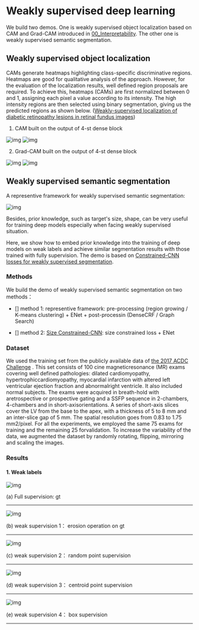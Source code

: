 # Weakly supervised deep learning 

We build two demos. One is weakly supervised object localization based on CAM and Grad-CAM introduced in [00_Interpretability](../00_Interpretability). The other one is weakly supervised semantic segmentation.


## Weakly supervised object localization
CAMs generate heatmaps highlighting class-specific discriminative regions. Heatmaps are good for qualitative analysis of the approach. However, for the evaluation of the localization results, well defined region proposals are required. To achieve this, heatmaps (CAMs) are first normalized between 0 and 1, assigning each pixel a value according to its intensity. The high intensity regions are then selected using binary segmentation, giving us the predicted regions as shown below. ([Weakly-supervised localization of diabetic retinopathy lesions in retinal fundus images](https://arxiv.org/abs/1706.09634))


1. CAM built on the output of 4-st dense block

![img](./images/image2_cam.png)
![img](./images/image2_cam_p.png)

2. Grad-CAM built on the output of 4-st dense block

![img](./images/image2_grad_cam3.png)
![img](./images/image2_grad_cam3_p.png)


## Weakly supervised semantic segmentation

A representive framework for weakly supervised semantic segmentation:

![img](./images/Figure_framework.png)

Besides, prior knowledge, such as target's size, shape, can be very useful for training deep models especially when facing weakly supervised situation. 

Here, we show how to embed prior knowledge into the training of deep models on weak labels and achieve similar segmentation results with those trained with fully supervision. The demo is based on [Constrained-CNN losses for weakly supervised segmentation](https://arxiv.org/abs/1805.04628).


### Methods

We build the demo of weakly supervised semantic segmentation on two methods：

- [] method 1: representive framework: pre-processing (region growing / K-means clustering) + ENet + post-processin (DenseCRF / Graph Search)

- [] method 2: [Size Constrained-CNN](https://arxiv.org/abs/1805.04628): size constrained loss + ENet


### Dataset
We used the training set from the publicly available data of [the 2017 ACDC Challenge](https://www.creatis.insa-lyon.fr/Challenge/acdc/) . This set consists of 100 cine magneticresonance (MR) exams covering well defined pathologies:  dilated cardiomyopathy, hypertrophiccardiomyopathy, myocardial infarction with altered left ventricular ejection fraction and abnormalright ventricle.  It also included normal subjects.  The exams were acquired in breath-hold with aretrospective or prospective gating and a SSFP sequence in 2-chambers, 4-chambers and in short-axisorientations. A series of short-axis slices cover the LV from the base to the apex, with a thickness of 5 to 8 mm and an inter-slice gap of 5 mm. The spatial resolution goes from 0.83 to 1.75 mm2/pixel. For all the experiments, we employed the same 75 exams for training and the remaining 25 forvalidation. To increase the variability of the data, we augmented the dataset by randomly rotating, flipping, mirroring and scaling the images. 

### Results

#### 1. Weak labels

![img](./images/Figure_fs.png)

(a) Full supervision: gt

----


![img](./images/Figure_ep.png)

(b) weak supervision 1： erosion operation on gt

----

![img](./images/Figure_rand.png)

(c) weak supervision 2： random point supervision 

----

![img](./images/Figure_centroid.png)

(d) weak supervision 3： centroid point supervision 

----

![img](./images/Figure_box.png)

(e) weak supervision 4： box supervision


------
